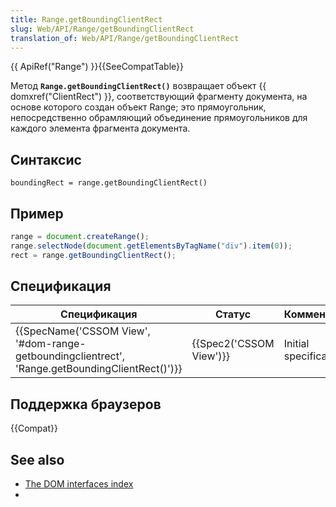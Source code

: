 ```yaml
---
title: Range.getBoundingClientRect
slug: Web/API/Range/getBoundingClientRect
translation_of: Web/API/Range/getBoundingClientRect
---
```

{{ ApiRef("Range") }}{{SeeCompatTable}}

Метод **`Range.getBoundingClientRect()`** возвращает объект {{ domxref("ClientRect") }}, соответствующий фрагменту документа, на основе которого создан объект Range; это прямоугольник, непосредственно обрамляющий объединение прямоугольников для каждого элемента фрагмента документа.

## Синтаксис

```
boundingRect = range.getBoundingClientRect()
```

## Пример

```js
range = document.createRange();
range.selectNode(document.getElementsByTagName("div").item(0));
rect = range.getBoundingClientRect();
```

## Спецификация

| Спецификация                                                                                                                     | Статус                           | Комментарий            |
| -------------------------------------------------------------------------------------------------------------------------------- | -------------------------------- | ---------------------- |
| {{SpecName('CSSOM View', '#dom-range-getboundingclientrect', 'Range.getBoundingClientRect()')}} | {{Spec2('CSSOM View')}} | Initial specification. |

## Поддержка браузеров

{{Compat}}

## See also

- [The DOM interfaces index](/ru/docs/DOM/DOM_Reference)
-
